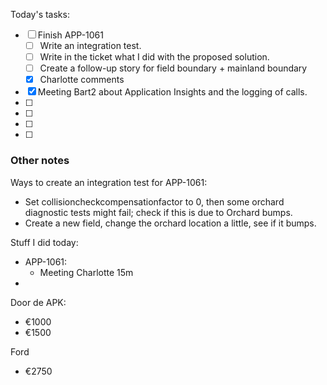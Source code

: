 Today's tasks:
- [ ] Finish APP-1061
    - [ ] Write an integration test.
    - [ ] Write in the ticket what I did with the proposed solution.
    - [ ] Create a follow-up story for field boundary + mainland boundary
    - [x] Charlotte comments
- [x] Meeting Bart2 about Application Insights and the logging of calls.
- [ ] 
- [ ] 
- [ ] 
- [ ]  

### Other notes

Ways to create an integration test for APP-1061:
- Set collisioncheckcompensationfactor to 0, then some orchard diagnostic tests might fail; check if this is due to Orchard bumps.
- Create a new field, change the orchard location a little, see if it bumps.



Stuff I did today:
- APP-1061:
    - Meeting Charlotte 15m
- 



Door de APK:
- €1000
- €1500



Ford 

- €2750